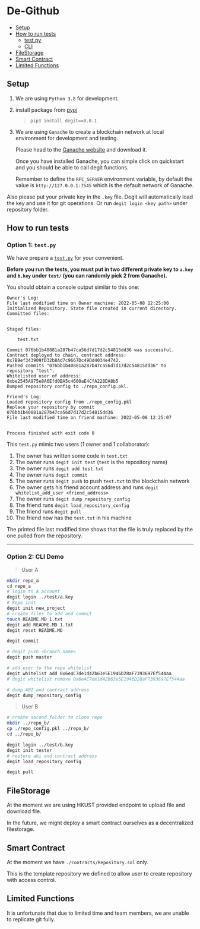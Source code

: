 # De-Github

- [Setup](#setup)
- [How to run tests](#How-to-run-tests)
	- [test.py](#option-1-testpy)
	- [CLI](#option-2-cli-demo)
- [FileStorage](#filestorage)
- [Smart Contract](#smart-contract)
- [Limited Functions](#limited-functions)

## Setup

1. We are using `Python 3.8` for development.

2. install package from [pypi](https://pypi.org/project/degit/0.0.1/)
	> `pip3 install degit==0.0.1`

3. We are using `Ganache` to create a blockchain network at local environment for development and testing.

	Please head to the [Ganache website](https://trufflesuite.com/ganache/) and download it.

	Once you have installed Ganache, you can simple click on quickstart and you should be able to call degit functions.

	Remember to define the `RPC_SERVER` environment variable, by default the value is `http://127.0.0.1:7545` which is the default network of Ganache.

Also please put your private key in the `.key` file. Degit will automatically load the key and use it for git operations.
Or run `degit login <key path>` under repository folder.

## How to run tests
### Option 1: `test.py`
We have prepare a [`test.py`](test/test.py) for your convenient.

**Before you run the tests, you must put in two different private key to `a.key` and `b.key` under `test/` (you can randomly pick 2 from Ganache).**



You should obtain a console output similar to this one:
```
Owner's Log:
File last modified time on Owner machine: 2022-05-08 12:25:00
Initialized Repository. State file created in current directory.
Committed files:


Staged files:

	test.txt

Commit 076bb1b40881a287b47ca56d7d17d2c54815dd36 was successful.
Contract deployed to chain, contract address: 0x7B9ef343909fD32b8Ad7c9667Dc49Dd4034e4742. 
Pushed commits "076bb1b40881a287b47ca56d7d17d2c54815dd36" to repository "test".
Whitelisted user of address: 0xbe2545A975e8A6Efd0BA5c4600aE4CfA228DA8b5
Dumped repository config to ./repo_config.pkl.

Friend's Log:
Loaded repository config from ./repo_config.pkl
Replace your repository by commit 076bb1b40881a287b47ca56d7d17d2c54815dd36
File last modified time on friend machine: 2022-05-08 12:25:07


Process finished with exit code 0
```

This `test.py` mimic two users (1 owner and 1 collaborator):
1. The owner has written some code in `test.txt`
1. The owner runs `degit init test` (`test` is the repository name)
1. The owner runs `degit add test.txt`
1. The owner runs `degit commit`
1. The owner runs `degit push` to push `test.txt` to the blockchain network
1. The owner gets his friend account address and runs `degit whitelist_add_user <friend_address>`
1. The owner runs `degit dump_repository_config`
1. The friend runs `degit load_repository_config`
1. The friend runs `degit pull`
1. The friend now has the `test.txt` in his machine

The printed file last modified time shows that the file is truly replaced by the one pulled from the repository.

---
### Option 2: CLI Demo
>User A
```bash
mkdir repo_a 
cd repo_a
# login to A account
degit login ../test/a.key
# Repo init
degit init new_project
# create files to add and commit
touch README.MD 1.txt
degit add README.MD 1.txt
degit reset README.MD

degit commit 

# degit push <branch name>
degit push master 

# add user to the repo whitelist
degit whitelist add 0x6e4C7de1d42b63e5E1946D28aF7393697Ef544aa
# degit whitelist remove 0x6e4C7de1d42b63e5E1946D28aF7393697Ef544aa

# dump ABI and contract address 
degit dump_repository_config
```

>User B
```bash
# create second folder to clone repo
mkdir ../repo_b/ 
cp ./repo_config.pkl ../repo_b/
cd ../repo_b/

degit login ../test/b.key
degit init tester
# restore abi and contract address 
degit load_repository_config

degit pull 
```

## FileStorage
At the moment we are using HKUST provided endpoint to upload file and download file. 

In the future, we might deploy a smart contract ourselves as a decentralized filestorage.

## Smart Contract
At the moment we have `./contracts/Repository.sol` only.

This is the template repository we defined to allow user to create repository with access control.

## Limited Functions
It is unfortunate that due to limited time and team members, we are unable to replicate git fully.
